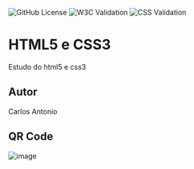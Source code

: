 ![GitHub License](https://img.shields.io/github/license/losc4r/site?style=flat)
![W3C Validation](https://img.shields.io/w3c-validation/html?targetUrl=https%3A%2F%2Flosc4r.github.io%2Fsite%2F)
![CSS Validation](http://jigsaw.w3.org/css-validator/check/referer)

# HTML5 e CSS3
Estudo do html5 e css3
## Autor
Carlos Antonio
## QR Code
![image](https://github.com/user-attachments/assets/7c47d6e4-4119-4379-82b7-bb2cd9334493)

